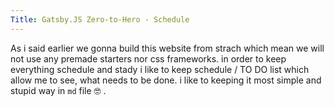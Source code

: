 ```yaml
---
Title: Gatsby.JS Zero-to-Hero - Schedule
---
```


As i said earlier we gonna build this website from strach which mean we will not use any premade starters nor css frameworks.
in order to keep everything schedule and stady i like to keep schedule / TO DO list which allow me to see,
what needs to be done. i like to keeping it most simple and stupid way in `md` file 🤓 .



